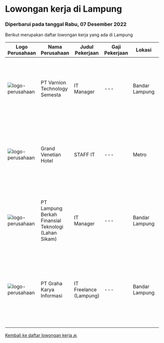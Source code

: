
  # Lowongan kerja di Lampung

  ### Diperbarui pada tanggal Rabu, 07 Desember 2022

  Berikut merupakan daftar lowongan kerja yang ada di Lampung

  |Logo Perusahaan | Nama Perusahaan | Judul Pekerjaan | Gaji Pekerjaan | Lokasi | Deskripsi | Tanggal diunggah | Pranala |
  | -------------- | --------------- | --------------- | --------- | --------- | -------------- | ------- | ----------- |
  |![logo-perusahaan](https://image-service-cdn.seek.com.au/375cecb905bde535223e037ad126fc87a8ab5d2d/ee4dce1061f3f616224767ad58cb2fc751b8d2dc)|PT Varnion Technology Semesta|IT Manager|---|Bandar Lampung|Job Descriptions: Manage and lead Corporate IT teams to deliver stable and solutive IT solutions Ensure that the day-to-day IT operations running...|Sabtu, 03 Desember 2022|https://www.jobstreet.co.id/id/job/it-manager-4130366?token=0~198aaba7-ef6d-4c40-b73c-bda7ad8619b4&sectionRank=1&jobId=jobstreet-id-job-4130366|
|![logo-perusahaan](https://i.ibb.co/sqvTCh9/112815900-stock-vector-no-image-available-icon-flat-vector.webp)|Grand Venetian Hotel|STAFF IT|---|Metro|KUALIFIKASI : Pendidikan minimal D3 IT Usia maksimal 35 tahun Berpengalaman dibidang IT Paham tentang jaringan Paham tentang teknik komputer...|Senin, 21 November 2022|https://www.jobstreet.co.id/id/job/staff-it-4113662?token=0~198aaba7-ef6d-4c40-b73c-bda7ad8619b4&sectionRank=2&jobId=jobstreet-id-job-4113662|
|![logo-perusahaan](https://image-service-cdn.seek.com.au/13f812329313cac509a6284ef404e4101708992e/ee4dce1061f3f616224767ad58cb2fc751b8d2dc)|PT Lampung Berkah Finansial Teknologi (Lahan Sikam)|IT Manager|---|Bandar Lampung|General Qualification:1. Adaptive and open minded.2. Excellent communication.3. Interpersonal skills &amp; high empathy.4. Work with the UI/UX...|Minggu, 20 November 2022|https://www.jobstreet.co.id/id/job/it-manager-4114510?token=0~198aaba7-ef6d-4c40-b73c-bda7ad8619b4&sectionRank=3&jobId=jobstreet-id-job-4114510|
|![logo-perusahaan](https://image-service-cdn.seek.com.au/c318dd0b699c6160d2411e7473745c289633be44/ee4dce1061f3f616224767ad58cb2fc751b8d2dc)|PT Graha Karya Informasi|IT Freelance (Lampung)|---|Bandar Lampung|- Pendidikan Min SMK- Pengalaman sebagai IT / Network Engineer- Terbiasa Troubleshooting- Paham Instalasi OS- Memahami perangkat cisco- Terbiasa untuk...|Rabu, 23 November 2022|https://www.jobstreet.co.id/id/job/it-freelance-lampung-1033871366?token=0~198aaba7-ef6d-4c40-b73c-bda7ad8619b4&sectionRank=4&jobId=jobstreet-id-job-1033871366|


  [Kembali ke daftar lowongan kerja 🔙](../README.md#daftar-lowongan-kerja)
  